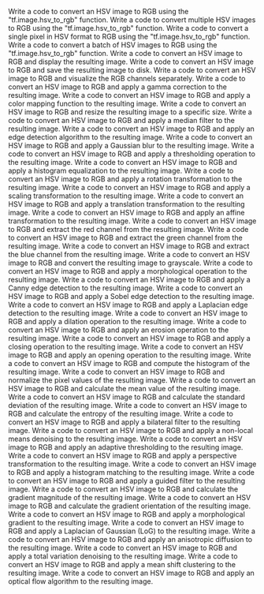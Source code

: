 Write a code to convert an HSV image to RGB using the "tf.image.hsv_to_rgb" function.
Write a code to convert multiple HSV images to RGB using the "tf.image.hsv_to_rgb" function.
Write a code to convert a single pixel in HSV format to RGB using the "tf.image.hsv_to_rgb" function.
Write a code to convert a batch of HSV images to RGB using the "tf.image.hsv_to_rgb" function.
Write a code to convert an HSV image to RGB and display the resulting image.
Write a code to convert an HSV image to RGB and save the resulting image to disk.
Write a code to convert an HSV image to RGB and visualize the RGB channels separately.
Write a code to convert an HSV image to RGB and apply a gamma correction to the resulting image.
Write a code to convert an HSV image to RGB and apply a color mapping function to the resulting image.
Write a code to convert an HSV image to RGB and resize the resulting image to a specific size.
Write a code to convert an HSV image to RGB and apply a median filter to the resulting image.
Write a code to convert an HSV image to RGB and apply an edge detection algorithm to the resulting image.
Write a code to convert an HSV image to RGB and apply a Gaussian blur to the resulting image.
Write a code to convert an HSV image to RGB and apply a thresholding operation to the resulting image.
Write a code to convert an HSV image to RGB and apply a histogram equalization to the resulting image.
Write a code to convert an HSV image to RGB and apply a rotation transformation to the resulting image.
Write a code to convert an HSV image to RGB and apply a scaling transformation to the resulting image.
Write a code to convert an HSV image to RGB and apply a translation transformation to the resulting image.
Write a code to convert an HSV image to RGB and apply an affine transformation to the resulting image.
Write a code to convert an HSV image to RGB and extract the red channel from the resulting image.
Write a code to convert an HSV image to RGB and extract the green channel from the resulting image.
Write a code to convert an HSV image to RGB and extract the blue channel from the resulting image.
Write a code to convert an HSV image to RGB and convert the resulting image to grayscale.
Write a code to convert an HSV image to RGB and apply a morphological operation to the resulting image.
Write a code to convert an HSV image to RGB and apply a Canny edge detection to the resulting image.
Write a code to convert an HSV image to RGB and apply a Sobel edge detection to the resulting image.
Write a code to convert an HSV image to RGB and apply a Laplacian edge detection to the resulting image.
Write a code to convert an HSV image to RGB and apply a dilation operation to the resulting image.
Write a code to convert an HSV image to RGB and apply an erosion operation to the resulting image.
Write a code to convert an HSV image to RGB and apply a closing operation to the resulting image.
Write a code to convert an HSV image to RGB and apply an opening operation to the resulting image.
Write a code to convert an HSV image to RGB and compute the histogram of the resulting image.
Write a code to convert an HSV image to RGB and normalize the pixel values of the resulting image.
Write a code to convert an HSV image to RGB and calculate the mean value of the resulting image.
Write a code to convert an HSV image to RGB and calculate the standard deviation of the resulting image.
Write a code to convert an HSV image to RGB and calculate the entropy of the resulting image.
Write a code to convert an HSV image to RGB and apply a bilateral filter to the resulting image.
Write a code to convert an HSV image to RGB and apply a non-local means denoising to the resulting image.
Write a code to convert an HSV image to RGB and apply an adaptive thresholding to the resulting image.
Write a code to convert an HSV image to RGB and apply a perspective transformation to the resulting image.
Write a code to convert an HSV image to RGB and apply a histogram matching to the resulting image.
Write a code to convert an HSV image to RGB and apply a guided filter to the resulting image.
Write a code to convert an HSV image to RGB and calculate the gradient magnitude of the resulting image.
Write a code to convert an HSV image to RGB and calculate the gradient orientation of the resulting image.
Write a code to convert an HSV image to RGB and apply a morphological gradient to the resulting image.
Write a code to convert an HSV image to RGB and apply a Laplacian of Gaussian (LoG) to the resulting image.
Write a code to convert an HSV image to RGB and apply an anisotropic diffusion to the resulting image.
Write a code to convert an HSV image to RGB and apply a total variation denoising to the resulting image.
Write a code to convert an HSV image to RGB and apply a mean shift clustering to the resulting image.
Write a code to convert an HSV image to RGB and apply an optical flow algorithm to the resulting image.